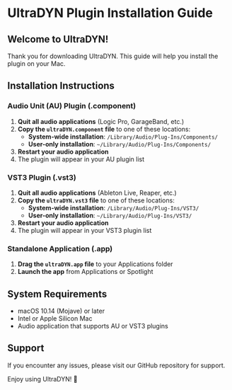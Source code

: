 # UltraDYN Plugin Installation Guide

## Welcome to UltraDYN!

Thank you for downloading UltraDYN. This guide will help you install the plugin on your Mac.

## Installation Instructions

### Audio Unit (AU) Plugin (.component)
1. **Quit all audio applications** (Logic Pro, GarageBand, etc.)
2. **Copy the `ultraDYN.component` file** to one of these locations:
   - **System-wide installation**: `/Library/Audio/Plug-Ins/Components/`
   - **User-only installation**: `~/Library/Audio/Plug-Ins/Components/`
3. **Restart your audio application**
4. The plugin will appear in your AU plugin list

### VST3 Plugin (.vst3)
1. **Quit all audio applications** (Ableton Live, Reaper, etc.)
2. **Copy the `ultraDYN.vst3` file** to one of these locations:
   - **System-wide installation**: `/Library/Audio/Plug-Ins/VST3/`
   - **User-only installation**: `~/Library/Audio/Plug-Ins/VST3/`
3. **Restart your audio application**
4. The plugin will appear in your VST3 plugin list

### Standalone Application (.app)
1. **Drag the `ultraDYN.app` file** to your Applications folder
2. **Launch the app** from Applications or Spotlight

## System Requirements
- macOS 10.14 (Mojave) or later
- Intel or Apple Silicon Mac
- Audio application that supports AU or VST3 plugins

## Support
If you encounter any issues, please visit our GitHub repository for support.

Enjoy using UltraDYN! 🎵


